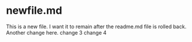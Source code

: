 # newfile.md

This is a new file. I want it to remain after the readme.md file is rolled back.
Another change here.
change 3
change 4
